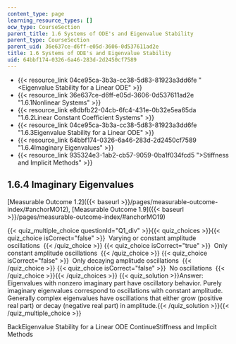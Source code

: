 ```yaml
---
content_type: page
learning_resource_types: []
ocw_type: CourseSection
parent_title: 1.6 Systems of ODE's and Eigenvalue Stability
parent_type: CourseSection
parent_uid: 36e637ce-d6ff-e05d-3606-0d537611ad2e
title: 1.6 Systems of ODE's and Eigenvalue Stability
uid: 64bbf174-0326-6a46-283d-2d2450cf7589
---
```


*   {{< resource_link 04ce95ca-3b3a-cc38-5d83-81923a3dd6fe "\<Eigenvalue Stability for a Linear ODE" >}}
*   {{< resource_link 36e637ce-d6ff-e05d-3606-0d537611ad2e "1.6.1Nonlinear Systems" >}}
*   {{< resource_link e8dbfb22-04cb-6fc4-431e-0b32e5ea65da "1.6.2Linear Constant Coefficient Systems" >}}
*   {{< resource_link 04ce95ca-3b3a-cc38-5d83-81923a3dd6fe "1.6.3Eigenvalue Stability for a Linear ODE" >}}
*   {{< resource_link 64bbf174-0326-6a46-283d-2d2450cf7589 "1.6.4Imaginary Eigenvalues" >}}
*   {{< resource_link 935324e3-1ab2-cb57-9059-0ba1f034fcd5 "\>Stiffness and Implicit Methods" >}}

1.6.4 Imaginary Eigenvalues
---------------------------

[Measurable Outcome 1.2]({{< baseurl >}}/pages/measurable-outcome-index/#anchorMO12), [Measurable Outcome 1.9]({{< baseurl >}}/pages/measurable-outcome-index/#anchorMO19) 

{{< quiz_multiple_choice questionId="Q1_div" >}}{{< quiz_choices >}}{{< quiz_choice isCorrect="false" >}}&nbsp; Varying or constant amplitude oscillations &nbsp;{{< /quiz_choice >}}
{{< quiz_choice isCorrect="true" >}}&nbsp; Only constant amplitude oscillations &nbsp;{{< /quiz_choice >}}
{{< quiz_choice isCorrect="false" >}}&nbsp; Only decaying amplitude oscillations &nbsp;{{< /quiz_choice >}}
{{< quiz_choice isCorrect="false" >}}&nbsp; No oscillations &nbsp;{{< /quiz_choice >}}{{< /quiz_choices >}}
{{< quiz_solution >}}Answer: Eigenvalues with nonzero imaginary part have oscillatory behavior. Purely imaginary eigenvalues correspond to oscillations with constant amplitude. Generally complex eigenvalues have oscillations that either grow (positive real part) or decay (negative real part) in amplitude.{{< /quiz_solution >}}{{< /quiz_multiple_choice >}}

BackEigenvalue Stability for a Linear ODE ContinueStiffness and Implicit Methods